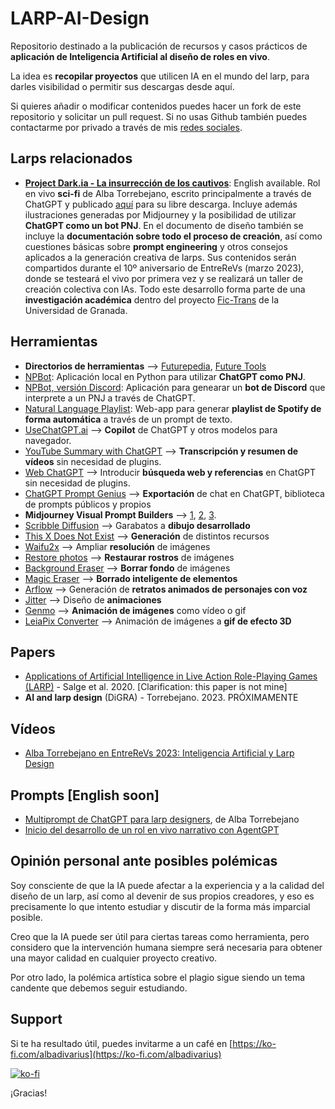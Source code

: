 # LARP-AI-Design

Repositorio destinado a la publicación de recursos y casos prácticos de **aplicación de Inteligencia Artificial al diseño de roles en vivo**.

La idea es **recopilar proyectos** que utilicen IA en el mundo del larp, para darles visibilidad o permitir sus descargas desde aquí.

Si quieres añadir o modificar contenidos puedes hacer un fork de este repositorio y solicitar un pull request. Si no usas Github también puedes contactarme por privado a través de mis [redes sociales](https://zaap.bio/albatorrebejano).


## Larps relacionados

- **[Project Dark.ia - La insurrección de los cautivos](https://ko-fi.com/s/fb22055610)**: English available. Rol en vivo **sci-fi** de Alba Torrebejano, escrito principalmente a través de ChatGPT y publicado [aquí](https://ko-fi.com/s/fb22055610) para su libre descarga. Incluye además ilustraciones generadas por Midjourney y la posibilidad de utilizar **ChatGPT como un bot PNJ**. En el documento de diseño también se incluye la **documentación sobre todo el proceso de creación**, así como cuestiones básicas sobre **prompt engineering** y otros consejos aplicados a la generación creativa de larps. Sus contenidos serán compartidos durante el 10º aniversario de EntreReVs (marzo 2023), donde se testeará el vivo por primera vez y se realizará un taller de creación colectiva con IAs. Todo este desarrollo forma parte de una **investigación académica** dentro del proyecto [Fic-Trans](http://fic-trans.com/) de la Universidad de Granada.


## Herramientas 

- **Directorios de herramientas** ⟶ [Futurepedia](https://www.futurepedia.io/), [Future Tools](https://www.futuretools.io/)
- [NPBot](https://ko-fi.com/s/7c85c76444): Aplicación local en Python para utilizar **ChatGPT como PNJ**.
- [NPBot, versión Discord](https://ko-fi.com/s/d1bf496357): Aplicación para genearar un **bot de Discord** que interprete a un PNJ a través de ChatGPT.
- [Natural Language Playlist](https://www.naturallanguageplaylist.com/): Web-app para generar **playlist de Spotify de forma automática** a través de un prompt de texto.
- [UseChatGPT.ai](https://usechatgpt.ai) ⟶ **Copilot** de ChatGPT y otros modelos para navegador.
- [YouTube Summary with ChatGPT](https://chrome.google.com/webstore/detail/youtube-article-summary-p/nmmicjeknamkfloonkhhcjmomieiodli) ⟶ **Transcripción y resumen de vídeos** sin necesidad de plugins.
- [Web ChatGPT](https://chrome.google.com/webstore/detail/webchatgpt-chatgpt-with-i/lpfemeioodjbpieminkklglpmhlngfcn) ⟶ Introducir **búsqueda web y referencias** en ChatGPT sin necesidad de plugins.
- [ChatGPT Prompt Genius](https://chrome.google.com/webstore/detail/chatgpt-prompt-genius/jjdnakkfjnnbbckhifcfchagnpofjffo) ⟶ **Exportación** de chat en ChatGPT, biblioteca de prompts públicos y propios
- **Midjourney Visual Prompt Builders** ⟶ [1](https://tools.saxifrage.xyz/prompt), [2](https://prompt.noonshot.com/), [3](https://www.viorelspinu.com/p/midjourney-prompt-generator.html?ref=futuretools.io).
- [Scribble Diffusion](https://scribblediffusion.com/) ⟶ Garabatos a **dibujo desarrollado**
- [This X Does Not Exist](https://thisxdoesnotexist.com/?fbclid=IwAR0-iWlts4Hz0NxCmsjts4UtgJiWDhHR4fXjUg5s2--IqnqEpcTBBGXNUbg) ⟶ **Generación** de distintos recursos
- [Waifu2x](https://waifu2x.udp.jp/index.es.html) ⟶ Ampliar **resolución** de imágenes
- [Restore photos](https://www.restorephotos.io/restore) ⟶ **Restaurar rostros** de imágenes
- [Background Eraser](https://magicstudio.com/es/backgrounderaser) ⟶ **Borrar fondo** de imágenes
- [Magic Eraser](https://magicstudio.com/es/magiceraser) ⟶ **Borrado inteligente de elementos**
- [Arflow](https://app.artflow.ai/) ⟶ Generación de **retratos animados de personajes con voz**
- [Jitter](https://jitter.video/?noredir=1) ⟶ Diseño de **animaciones**
- [Genmo](https://alpha.genmo.ai/) ⟶ **Animación de imágenes** como vídeo o gif
- [LeiaPix Converter](https://convert.leiapix.com/) ⟶ Animación de imágenes a **gif de efecto 3D**


## Papers

- [Applications of Artificial Intelligence in Live
Action Role-Playing Games (LARP)](https://arxiv.org/pdf/2008.11003.pdf) - Salge et al. 2020. [Clarification: this paper is not mine]
- **AI and larp design** (DiGRA) - Torrebejano. 2023. PRÓXIMAMENTE


## Vídeos
- [Alba Torrebejano en EntreReVs 2023: Inteligencia Artificial y Larp Design](https://www.youtube.com/live/ocHo1whXI7Q?feature=share&t=223)


## Prompts [English soon]

- [Multiprompt de ChatGPT para larp designers](https://ko-fi.com/s/c2f33d87df), de Alba Torrebejano
- [Inicio del desarrollo de un rol en vivo narrativo con AgentGPT](https://github.com/minadivarius/LARP-AI-Design/blob/main/Larp%20narrativo%20con%20agentGPT.png)


## Opinión personal ante posibles polémicas

Soy consciente de que la IA puede afectar a la experiencia y a la calidad del diseño de un larp, así como al devenir de sus propios creadores, y eso es precisamente lo que intento estudiar y discutir de la forma más imparcial posible.

Creo que la IA puede ser útil para ciertas tareas como herramienta, pero considero que la intervención humana siempre será necesaria para obtener una mayor calidad en cualquier proyecto creativo.

Por otro lado, la polémica artística sobre el plagio sigue siendo un tema candente que debemos seguir estudiando.


## Support

Si te ha resultado útil, puedes invitarme a un café en [https://ko-fi.com/albadivarius](https://ko-fi.com/albadivarius)

[![ko-fi](https://ko-fi.com/img/githubbutton_sm.svg)](https://ko-fi.com/C0C8JR7DH)

¡Gracias!
